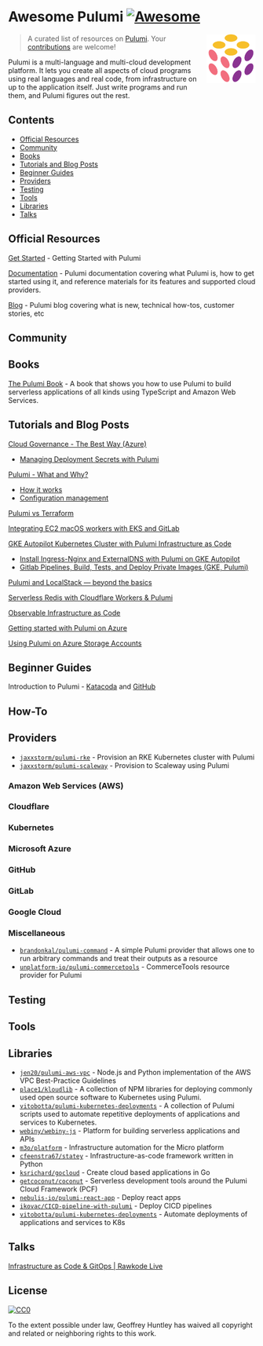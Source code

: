 # Awesome Pulumi [![Awesome](https://cdn.rawgit.com/sindresorhus/awesome/d7305f38d29fed78fa85652e3a63e154dd8e8829/media/badge.svg)](https://github.com/sindresorhus/awesome)

> A curated list of resources on [Pulumi](https://www.pulumi.com/).
[<img src="https://github.com/ghuntley/aweseome-pulumi/raw/master/pulumi.svg" align="right" width="100">](https://pulumi.com)
Your [contributions](https://github.com/ghuntley/awesome-pulumi/blob/master/contributing.md) are welcome!

Pulumi is a multi-language and multi-cloud development platform. It lets you create all aspects of cloud programs using real languages and real code, from infrastructure on up to the application itself. Just write programs and run them, and Pulumi figures out the rest.

## Contents

* [Official Resources](#official-resources)
* [Community](#community)
* [Books](#books)
* [Tutorials and Blog Posts](#tutorials-and-blog-posts)
* [Beginner Guides](#beginner-guides)
* [Providers](#providers)
* [Testing](#testing)
* [Tools](#tools)
* [Libraries](#libraries)
* [Talks](#talks)

## Official Resources
[Get Started](https://www.pulumi.com/docs/get-started/) - Getting Started with Pulumi

[Documentation](https://www.pulumi.com/docs/) - Pulumi documentation covering what Pulumi is, how to get started using it, and reference materials for its features and supported cloud providers.

[Blog](https://www.pulumi.com/blog/) - Pulumi blog covering what is new, technical how-tos, customer stories, etc

## Community

## Books

[The Pulumi Book](https://thepulumibook.com) - A book that shows you how to use Pulumi to build serverless applications of all kinds using TypeScript and Amazon Web Services.

## Tutorials and Blog Posts
[Cloud Governance - The Best Way (Azure)](https://cloud-right.com/2020/03/cloud-governance-pulumi)

- [ Managing Deployment Secrets with Pulumi ](https://cloud-right.com/2020/06/pulumi-encrypt-secrets-azure-keyvault)

[Pulumi - What and Why?](https://www.sanjaybhagia.com/2020/09/10/pulumi-what-and-why)
- [How it works](https://www.sanjaybhagia.com/2020/09/21/pulumi-how-it-works)
- [Configuration management](https://www.sanjaybhagia.com/2021/01/15/pulumi-configuration-management)

[Pulumi vs Terraform](https://pritchard.dev/pulumi-vs-terraform/)

[Integrating EC2 macOS workers with EKS and GitLab](https://aws.amazon.com/blogs/opensource/integrating-ec2-macos-workers-with-eks-and-gitlab/)

[GKE Autopilot Kubernetes Cluster with Pulumi Infrastructure as Code](https://medium.com/@felipegirotti/gke-autopilot-kubernetes-cluster-with-pulumi-infrastructure-as-code-c74ae8f7ee0f)
- [Install Ingress-Nginx and ExternalDNS with Pulumi on GKE Autopilot](https://medium.com/@felipegirotti/install-ingress-nginx-and-externaldns-with-pulumi-on-gke-autopilot-6417c13f99ce)
- [Gitlab Pipelines, Build, Tests, and Deploy Private Images (GKE, Pulumi)](https://medium.com/@felipegirotti/gitlab-pipelines-build-tests-and-deploy-private-images-gke-pulumi-480d5d56759b) 

[Pulumi and LocalStack — beyond the basics](https://delitescere.medium.com/pulumi-and-localstack-beyond-the-basics-d993f3b94d17)

[Serverless Redis with Cloudflare Workers & Pulumi](https://dev.to/fllstck/serverless-redis-with-cloudflare-workers-pulumi-12ke)

[Observable Infrastructure as Code](https://dev.to/fllstck/observable-infrastructure-as-code-52ha)

[Getting started with Pulumi on Azure](https://cloud-right.com/2019/03/azure-pulumi-getting-started)

[Using Pulumi on Azure Storage Accounts](https://cloud-right.com/2019/10/pulumi-azure-storage)

## Beginner Guides
Introduction to Pulumi - [Katacoda](https://www.katacoda.com/jaxxstorm/courses/introduction-to-pulumi-ts) and [GitHub](https://github.com/pulumi/introduction-to-pulumi)

## How-To

## Providers

- [`jaxxstorm/pulumi-rke`](https://github.com/jaxxstorm/pulumi-rke) - Provision an RKE Kubernetes cluster with Pulumi
- [`jaxxstorm/pulumi-scaleway`](https://github.com/jaxxstorm/pulumi-scaleway) - Provision to Scaleway using Pulumi

### Amazon Web Services (AWS)

### Cloudflare

### Kubernetes

### Microsoft Azure


### GitHub

### GitLab

### Google Cloud

### Miscellaneous
- [`brandonkal/pulumi-command`](https://github.com/brandonkal/pulumi-command) - A simple Pulumi provider that allows one to run arbitrary commands and treat their outputs as a resource
- [`unplatform-io/pulumi-commercetools`](https://github.com/unplatform-io/pulumi-commercetools) - CommerceTools resource provider for Pulumi

## Testing

## Tools

## Libraries

- [`jen20/pulumi-aws-vpc`](https://github.com/jen20/pulumi-aws-vpc) - Node.js and Python implementation of the AWS VPC Best-Practice Guidelines
- [`place1/kloudlib`](https://github.com/place1/kloudlib) - A collection of NPM libraries for deploying commonly used open source software to Kubernetes using Pulumi.
- [`vitobotta/pulumi-kubernetes-deployments`](https://github.com/vitobotta/pulumi-kubernetes-deployments) - A collection of Pulumi scripts used to automate repetitive deployments of applications and services to Kubernetes.
- [`webiny/webiny-js`](https://github.com/webiny/webiny-js) - Platform for building serverless applications and APIs
- [`m3o/platform`](https://github.com/m3o/platform) - Infrastructure automation for the Micro platform
- [`cfeenstra67/statey`](https://github.com/cfeenstra67/statey) - Infrastructure-as-code framework written in Python
- [`ksrichard/gocloud`](https://github.com/ksrichard/gocloud) - Create cloud based applications in Go
- [`getcoconut/coconut`](https://github.com/getcoconut/coconut) - Serverless development tools around the Pulumi Cloud Framework (PCF)
- [`nebulis-io/pulumi-react-app`](https://github.com/nebulis-io/pulumi-react-app) - Deploy react apps
- [`ikovac/CICD-pipeline-with-pulumi`](https://github.com/ikovac/CICD-pipeline-with-pulumi) - Deploy CICD pipelines
- [`vitobotta/pulumi-kubernetes-deployments`](https://github.com/vitobotta/pulumi-kubernetes-deployments) - Automate deployments of applications and services to K8s

## Talks

[Infrastructure as Code & GitOps | Rawkode Live](https://www.youtube.com/watch?v=s9zjayZ1oxA)

## License

[![CC0](http://mirrors.creativecommons.org/presskit/buttons/88x31/svg/cc-zero.svg)](https://creativecommons.org/publicdomain/zero/1.0/)

To the extent possible under law, Geoffrey Huntley has waived all copyright and related or neighboring rights to this work.
